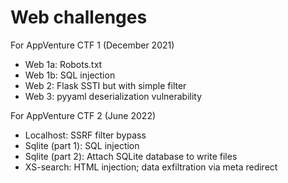 # Web challenges

For AppVenture CTF 1 (December 2021)

- Web 1a: Robots.txt
- Web 1b: SQL injection
- Web 2: Flask SSTI but with simple filter
- Web 3: pyyaml deserialization vulnerability

For AppVenture CTF 2 (June 2022)

- Localhost: SSRF filter bypass
- Sqlite (part 1): SQL injection
- Sqlite (part 2): Attach SQLite database to write files
- XS-search: HTML injection; data exfiltration via meta redirect